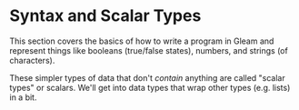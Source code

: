 # Syntax and Scalar Types

This section covers the basics of how to write a program in Gleam and represent
things like booleans (true/false states), numbers, and strings (of characters).

These simpler types of data that don't _contain_ anything are called "scalar
types" or scalars. We'll get into data types that wrap other types (e.g. lists)
in a bit.
